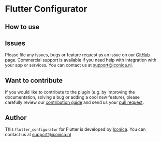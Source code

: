 # Flutter Configurator


## How to use


## Issues

Please file any issues, bugs or feature request as an issue on our [GitHub](https://github.com/Iconica-Development/flutter_configurator/issues) page. Commercial support is available if you need help with integration with your app or services. You can contact us at [support@iconica.nl](mailto:support@iconica.nl).

## Want to contribute

If you would like to contribute to the plugin (e.g. by improving the documentation, solving a bug or adding a cool new feature), please carefully review our [contribution guide](./CONTRIBUTING.md) and send us your [pull request](https://github.com/Iconica-Development/flutter_configurator/pulls).

## Author

This `flutter_configurator` for Flutter is developed by [Iconica](https://iconica.nl). You can contact us at <support@iconica.nl>